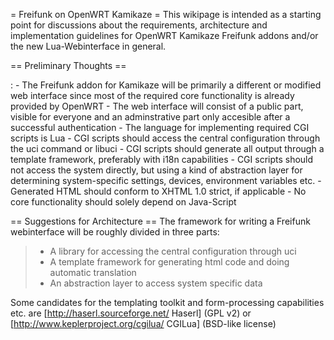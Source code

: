 = Freifunk on OpenWRT Kamikaze = This wikipage is intended as a starting
point for discussions about the requirements, architecture and
implementation guidelines for OpenWRT Kamikaze Freifunk addons and/or
the new Lua-Webinterface in general.

== Preliminary Thoughts ==

:   -   The Freifunk addon for Kamikaze will be primarily a different or
        modified web interface since most of the required core
        functionality is already provided by OpenWRT
    -   The web interface will consist of a public part, visible for
        everyone and an adminstrative part only accesible after a
        successful authentication
    -   The language for implementing required CGI scripts is Lua
    -   CGI scripts should access the central configuration through the
        uci command or libuci
    -   CGI scripts should generate all output through a template
        framework, preferably with i18n capabilities
    -   CGI scripts should not access the system directly, but using a
        kind of abstraction layer for determining system-specific
        settings, devices, environment variables etc.
    -   Generated HTML should conform to XHTML 1.0 strict, if applicable
    -   No core functionality should solely depend on Java-Script

== Suggestions for Architecture == The framework for writing a Freifunk
webinterface will be roughly divided in three parts:

> -   A library for accessing the central configuration through uci
> -   A template framework for generating html code and doing automatic
>     translation
> -   An abstraction layer to access system specific data

Some candidates for the templating toolkit and form-processing
capabilities etc. are \[<http://haserl.sourceforge.net/> Haserl\] (GPL
v2) or \[<http://www.keplerproject.org/cgilua/> CGILua\] (BSD-like
license)
